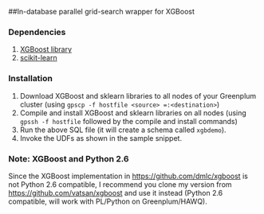 ##In-database parallel grid-search wrapper for XGBoost

### Dependencies 

1. [XGBoost library](https://github.com/dmlc/xgboost)
2. [scikit-learn](http://scikit-learn.org/stable/)

### Installation

1. Download XGBoost and sklearn libraries to all nodes of your Greenplum cluster (using `gpscp -f hostfile <source> =:<destination>`)
2. Compile and install XGBoost and sklearn libraries on all nodes (using `gpssh -f hostfile` followed by the compile and install commands)
3. Run the above SQL file (it will create a schema called `xgbdemo`). 
4. Invoke the UDFs as shown in the sample snippet.

### Note: XGBoost and Python 2.6 
Since the XGBoost implementation in https://github.com/dmlc/xgboost is not Python 2.6 compatible, I recommend you clone my version from https://github.com/vatsan/xgboost and use it instead (Python 2.6 compatible, will work with PL/Python on Greenplum/HAWQ).


